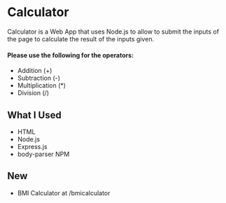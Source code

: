 # Calculator
Calculator is a Web App that uses Node.js to allow to submit the inputs of the page to calculate the result of the inputs given.

#### Please use the following for the operators:

- Addition (+)
- Subtraction (-)
- Multiplication (*)
- Division (/)

## What I Used
- HTML
- Node.js
- Express.js
- body-parser NPM


## New
- BMI Calculator at /bmicalculator

